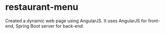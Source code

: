 # restaurant-menu
Created a dynamic web page using AngularJS. It uses AngularJS for front-end, Spring Boot server for back-end.
